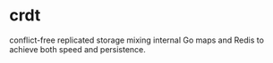 # crdt
conflict-free replicated storage mixing internal Go maps and Redis to achieve both speed and persistence.
